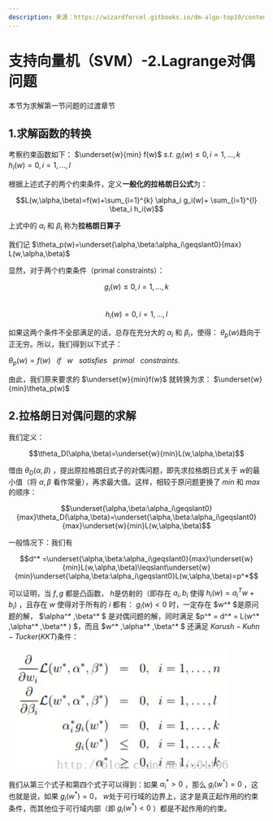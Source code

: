 ```yaml
---
description: 来源：https://wizardforcel.gitbooks.io/dm-algo-top10/content/svm-2.html
---
```


# 支持向量机（SVM）-2.Lagrange对偶问题

本节为求解第一节问题的过渡章节

## 1.求解函数的转换

考察约束函数如下： $\underset{w}{min} f(w)$  $s.t.$  $g_i(w)\leqslant0,i=1,...,k$ &nbsp; $h_i(w)=0,i=1,...,l$

根据上述式子的两个约束条件，定义**一般化的拉格朗日公式**为：

$$L(w,\alpha,\beta)=f(w)+\sum_{i=1}^{k} \alpha_i g_i(w)+ \sum_{i=1}^{l} \beta_i h_i(w)$$

上式中的 $\alpha_i$ 和 $\beta_i$ 称为**拉格朗日算子**

我们记 $\theta_p(w)=\underset{\alpha,\beta:\alpha_i\geqslant0}{max} L(w,\alpha,\beta)$

显然，对于两个约束条件（primal constraints）：

 $$g_i(w)\leqslant0,i=1,...,k$$\
 $$h_i(w)=0,i=1,...,l$$

如果这两个条件不全部满足的话，总存在充分大的 $\alpha_i$ 和 $\beta_i$，使得： $\theta_p(w)$趋向于正无穷。所以，我们得到以下式子：

 $\theta_p(w)=f(w)$ &nbsp; $if$ &nbsp; $w$ &nbsp; $satisfies$ &nbsp; $primal$ &nbsp; $constraints$.

由此，我们原来要求的 $\underset{w}{min}f(w)$ 就转换为求： $\underset{w}{min}\theta_p(w)$

## 2.拉格朗日对偶问题的求解

我们定义：

$$\theta_D(\alpha,\beta)=\underset{w}{min}L(w,\alpha,\beta)$$

借由 $\theta_D(\alpha,\beta)$ ，提出原拉格朗日式子的对偶问题，即先求拉格朗日式关于 $w$的最小值（将 $\alpha,\beta$ 看作常量），再求最大值。这样，相较于原问题更换了 $min$ 和 $max$ 的顺序：

$$\underset{\alpha,\beta:\alpha_i\geqslant0}{max}\theta_D(\alpha,\beta)=\underset{\alpha,\beta:\alpha_i\geqslant0}{max}\underset{w}{min}L(w,\alpha,\beta)$$

&#x20;一般情况下：我们有

$$d^* =\underset{\alpha,\beta:\alpha_i\geqslant0}{max}\underset{w}{min}L(w,\alpha,\beta)\leqslant\underset{w}
{min}\underset{\alpha,\beta:\alpha_i\geqslant0}L(w,\alpha,\beta)=p^*$$

可以证明，当 $f,g$ 都是凸函数， $h$是仿射的（即存在 $a_i,b_i$ 使得 $h_i(w)=a_i^T w+b_i)$ ，且存在 $w$ 使得对于所有的 $i$ 都有： $g_i(w)<0$ 时，一定存在 $w^* $是原问题的解， $\alpha^* ,\beta^* $ 是对偶问题的解，同时满足 $p^* = d^* = L(w^* ,\alpha^* ,\beta^* ) $，而且 $w^* ,\alpha^* ,\beta^* $ 还满足 $Karush-Kuhn-Tucker(KKT)$条件：

![](<../.gitbook/assets/image (13).png>)

我们从第三个式子和第四个式子可以得到：如果 $\alpha_i^* >0$ ，那么 $g_i(w^* )=0$ ，这也就是说，如果 $g_i(w^* )=0$， $w$处于可行域的边界上，这才是真正起作用的约束条件，而其他位于可行域内部（即 $g_i(w^* )<0$ ）都是不起作用的约束。
